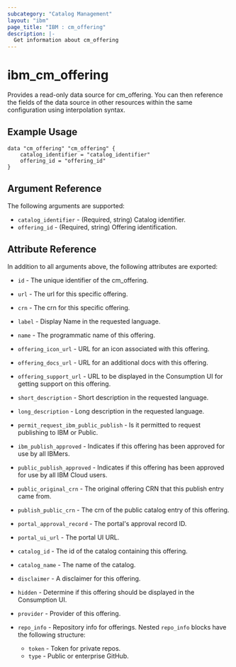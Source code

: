 ```yaml
---
subcategory: "Catalog Management"
layout: "ibm"
page_title: "IBM : cm_offering"
description: |-
  Get information about cm_offering
---
```


# ibm\_cm_offering

Provides a read-only data source for cm_offering. You can then reference the fields of the data source in other resources within the same configuration using interpolation syntax.

## Example Usage

```hcl
data "cm_offering" "cm_offering" {
	catalog_identifier = "catalog_identifier"
	offering_id = "offering_id"
}
```

## Argument Reference

The following arguments are supported:

* `catalog_identifier` - (Required, string) Catalog identifier.
* `offering_id` - (Required, string) Offering identification.

## Attribute Reference

In addition to all arguments above, the following attributes are exported:

* `id` - The unique identifier of the cm_offering.

* `url` - The url for this specific offering.

* `crn` - The crn for this specific offering.

* `label` - Display Name in the requested language.

* `name` - The programmatic name of this offering.

* `offering_icon_url` - URL for an icon associated with this offering.

* `offering_docs_url` - URL for an additional docs with this offering.

* `offering_support_url` - URL to be displayed in the Consumption UI for getting support on this offering.

* `short_description` - Short description in the requested language.

* `long_description` - Long description in the requested language.

* `permit_request_ibm_public_publish` - Is it permitted to request publishing to IBM or Public.

* `ibm_publish_approved` - Indicates if this offering has been approved for use by all IBMers.

* `public_publish_approved` - Indicates if this offering has been approved for use by all IBM Cloud users.

* `public_original_crn` - The original offering CRN that this publish entry came from.

* `publish_public_crn` - The crn of the public catalog entry of this offering.

* `portal_approval_record` - The portal's approval record ID.

* `portal_ui_url` - The portal UI URL.

* `catalog_id` - The id of the catalog containing this offering.

* `catalog_name` - The name of the catalog.

* `disclaimer` - A disclaimer for this offering.

* `hidden` - Determine if this offering should be displayed in the Consumption UI.

* `provider` - Provider of this offering.

* `repo_info` - Repository info for offerings. Nested `repo_info` blocks have the following structure:
	* `token` - Token for private repos.
	* `type` - Public or enterprise GitHub.

